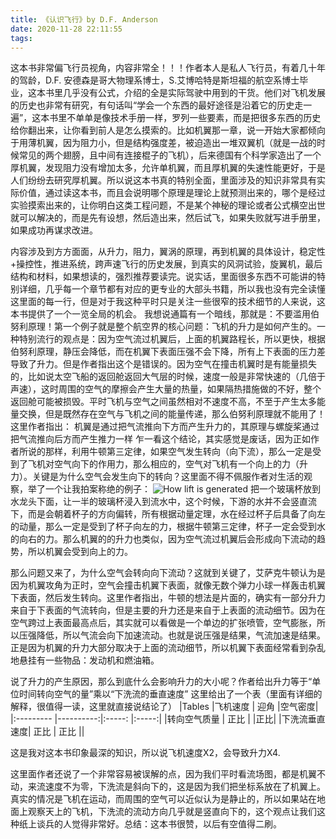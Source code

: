 ```yaml
---
title: 《认识飞行》by D.F. Anderson
date: 2020-11-28 22:11:55
tags:
---
```

这本书非常偏飞行员视角，内容非常全！！！作者本人是私人飞行员，有着几十年的驾龄，D.F. 安德森是哥大物理系博士，S.艾博哈特是斯坦福的航空系博士毕业，这本书里几乎没有公式，介绍的全是实际驾驶中用到的干货。他们对飞机发展的历史也非常有研究，有句话叫“学会一个东西的最好途径是沿着它的历史走一遍”，这本书里不单单是像技术手册一样，罗列一些要素，而是把很多东西的历史给你翻出来，让你看到前人是怎么摸索的。比如机翼那一章，说一开始大家都倾向于用薄机翼，因为阻力小，但是结构强度差，被迫造出一堆双翼机（就是一战的时候常见的两个翅膀，且中间有连接棍子的飞机），后来德国有个科学家造出了一个厚机翼，发现阻力没有增加太多，允许单机翼，而且厚机翼的失速性能更好，于是人们纷纷去研究厚机翼。所以说这本书真的特别全面，里面涉及的知识非常具有实际价值，通过读这本书，而且会说明哪个原理是理论上就预测出来的，哪个是经过实验摸索出来的，让你明白这类工程问题，不是某个神秘的理论或者公式横空出世就可以解决的，而是先有设想，然后造出来，然后试飞，如果失败就写进手册里，如果成功再谋求改进。
<!-- more -->
内容涉及到方方面面，从升力，阻力，翼涡的原理，再到机翼的具体设计，稳定性+操控性，推进系统，跨声速飞行的历史发展，到真实的风洞试验，旋翼机，最后结构和材料，如果想读的，强烈推荐要读完。说实话，里面很多东西不可能讲的特别详细，几乎每一个章节都有对应的更专业的大部头书籍，所以我也没有完全读懂这里面的每一行，但是对于我这种平时只是关注一些很窄的技术细节的人来说，这本书提供了一个一览全局的机会。
我想说通篇有一个暗线，那就是：不要滥用伯努利原理！第一个例子就是整个航空界的核心问题：飞机的升力是如何产生的。一种特别流行的观点是：因为空气流过机翼后，上面的机翼路程长，所以更快，根据伯努利原理，静压会降低，而在机翼下表面压强不会下降，所有上下表面的压力差导致了升力。但是作者指出这个是错误的。因为空气在撞击机翼时是有能量损失的，比如说太空飞船的返回舱返回大气层的时候，速度一般是非常快速的（几倍于声速），这时周围的空气的摩擦会产生大量的热量，如果隔热措施做的不好，整个返回舱可能被损毁。平时飞机与空气之间虽然相对不速度不高，不至于产生太多能量交换，但是既然存在空气与飞机之间的能量传递，那么伯努利原理就不能用了！这里作者指出：
机翼是通过把气流推向下方而产生升力的，其原理与螺旋桨通过把气流推向后方而产生推力一样
乍一看这个结论，其实感觉是废话，因为正如作者所说的那样，利用牛顿第三定律，如果空气发生转向（向下流），那么一定是受到了飞机对空气向下的作用力，那么相应的，空气对飞机有一个向上的力（升力）。关键是为什么空气会发生向下的转向？这里面不得不佩服作者对生活的观察，举了一个让我拍案称绝的例子：
![How lift is generated](/images/understaind-flight1.jpg)
把一个玻璃杯放到水龙头下面，让一半的玻璃杯浸入到流水中，这个时候，下游的水并不会竖直流下，而是会朝着杯子的方向偏转，所有根据动量定理，水在经过杯子后具备了向左的动量，那么一定是受到了杯子向左的力，根据牛顿第三定律，杯子一定会受到水的向右的力。那么机翼的的升力也类似，因为空气流过机翼后会形成向下流动的趋势，所以机翼会受到向上的力。

那么问题又来了，为什么空气会转向向下流动？这就到关键了，艾萨克牛顿认为是因为机翼攻角为正时，空气会撞击机翼下表面，就像无数个弹力小球一样轰击机翼下表面，然后发生转向。这里作者指出，牛顿的想法是片面的，确实有一部分升力来自于下表面的气流转向，但是主要的升力还是来自于上表面的流动细节。因为在空气跨过上表面最高点后，其实就可以看做是一个单边的扩张喷管，空气膨胀，所以压强降低，所以气流会向下加速流动。也就是说压强是结果，气流加速是结果。正是因为机翼的升力大部分取决于上面的流动细节，所以机翼下表面经常看到杂乱地悬挂有一些物品：发动机和燃油箱。

说了升力的产生原因，那么到底什么会影响升力的大小呢？作者给出升力等于“单位时间转向空气的量”乘以“下洗流的垂直速度”
这里给出了一个表（里面有详细的解释，很值得一读，这里就直接说结论了）
|Tables      |飞机速度    | 迎角   |空气密度|
|:---------  |----------:|:-----: |:-----:|
|转向空气质量  | 正比      |      |正比|
|下洗流垂直速度| 正比       | 正比   ||

这是我对这本书印象最深的知识，所以说飞机速度X2，会导致升力X4.

这里面作者还说了一个非常容易被误解的点，因为我们平时看流场图，都是机翼不动，来流速度不为零，下洗流是斜向下的，这是因为我们把坐标系放在了机翼上。真实的情况是飞机在运动，而周围的空气可以近似认为是静止的，所以如果站在地面上观察天上的飞机，下洗流的流动方向几乎就是竖直向下的，这个观点让我们这种纸上谈兵的人觉得非常好。总结：这本书很赞，以后有空值得二刷。
